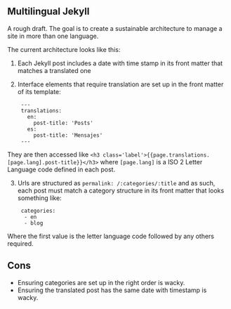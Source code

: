 ## Multilingual Jekyll

A rough draft. The goal is to create a sustainable architecture to manage a site in more than one language.

The current architecture looks like this:

1. Each Jekyll post includes a date with time stamp in its front matter that matches a translated one
2. Interface elements that require translation are set up in the front matter of its template:

        ---
        translations:
          en:
            post-title: 'Posts'
          es:
            post-title: 'Mensajes'
        ---

They are then accessed like  `<h3 class='label'>{{page.translations.[page.lang].post-title}}</h3>` where `[page.lang]`
is a ISO 2 Letter Language code defined in each post.

3. Urls are structured as `permalink: /:categories/:title` and as such, each post must match a category structure in its front matter
that looks something like:

        categories:
         - en
         - blog

Where the first value is the letter language code followed by any others required.

## Cons

- Ensuring categories are set up in the right order is wacky.
- Ensuring the translated post has the same date with timestamp is wacky.
